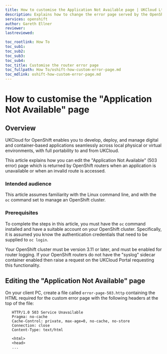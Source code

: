 ```yaml
---
title: How to customise the Application Not Available page | UKCloud Ltd
description: Explains how to change the error page served by the OpenShift routers
services: openshift
author: Gareth Ellner
reviewer:
lastreviewed: 

toc_rootlink: How To
toc_sub1:
toc_sub2:
toc_sub3:
toc_sub4:
toc_title: Customise the router error page
toc_fullpath: How To/oshift-how-custom-error-page.md
toc_mdlink: oshift-how-custom-error-page.md
---
```


# How to customise the "Application Not Available" page

## Overview

UKCloud for OpenShift enables you to develop, deploy, and manage digital and container-based applications seamlessly across local physical or virtual environments, with full portability to and from UKCloud.

This article explains how you can edit the "Application Not Available" (503 error) page which is returned by OpenShift routers when an application is unavailable or when an invalid route is accessed.

### Intended audience

This article assumes familiarity with the Linux command line, and with the `oc` command set to manage an OpenShift cluster.

### Prerequisites

To complete the steps in this article, you must have the `oc` command installed and have a suitable account on your OpenShift cluster. Specifically, it is assumed you know the authentication credentials that need to be supplied to `oc login`.

Your OpenShift cluster must be version 3.11 or later, and must be enabled for router logging. If your OpenShift routers do not have the "syslog" sidecar container enabled then raise a request on the UKCloud Portal requesting this functionality.

## Editing the "Application Not Available" page

On your client PC, create a file called `error-page-503.http` containing the HTML required for the custom error page with the following headers at the top of the file:

       HTTP/1.0 503 Service Unavailable
       Pragma: no-cache
       Cache-Control: private, max-age=0, no-cache, no-store
       Connection: close
       Content-Type: text/html
       
       <html>
       <head>
       ...

	   
